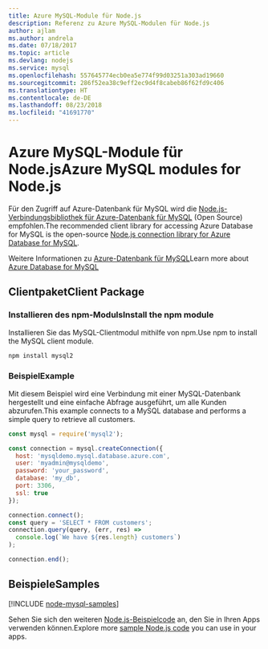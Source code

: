 ```yaml
---
title: Azure MySQL-Module für Node.js
description: Referenz zu Azure MySQL-Modulen für Node.js
author: ajlam
ms.author: andrela
ms.date: 07/18/2017
ms.topic: article
ms.devlang: nodejs
ms.service: mysql
ms.openlocfilehash: 557645774ecb0ea5e774f99d03251a303ad19660
ms.sourcegitcommit: 286f52ea38c9eff2ec9d4f8cabeb86f62fd9c406
ms.translationtype: HT
ms.contentlocale: de-DE
ms.lasthandoff: 08/23/2018
ms.locfileid: "41691770"
---
```

# <a name="azure-mysql-modules-for-nodejs"></a><span data-ttu-id="d8c75-103">Azure MySQL-Module für Node.js</span><span class="sxs-lookup"><span data-stu-id="d8c75-103">Azure MySQL modules for Node.js</span></span>

<span data-ttu-id="d8c75-104">Für den Zugriff auf Azure-Datenbank für MySQL wird die [Node.js-Verbindungsbibliothek für Azure-Datenbank für MySQL](https://github.com/sidorares/node-mysql2) (Open Source) empfohlen.</span><span class="sxs-lookup"><span data-stu-id="d8c75-104">The recommended client library for accessing Azure Database for MySQL is the open-source [Node.js connection library for Azure Database for MySQL](https://github.com/sidorares/node-mysql2).</span></span> 

<span data-ttu-id="d8c75-105">Weitere Informationen zu [Azure-Datenbank für MySQL](https://docs.microsoft.com/azure/MySQL/)</span><span class="sxs-lookup"><span data-stu-id="d8c75-105">Learn more about [Azure Database for MySQL](https://docs.microsoft.com/azure/MySQL/)</span></span>

## <a name="client-package"></a><span data-ttu-id="d8c75-106">Clientpaket</span><span class="sxs-lookup"><span data-stu-id="d8c75-106">Client Package</span></span>

### <a name="install-the-npm-module"></a><span data-ttu-id="d8c75-107">Installieren des npm-Moduls</span><span class="sxs-lookup"><span data-stu-id="d8c75-107">Install the npm module</span></span>

<span data-ttu-id="d8c75-108">Installieren Sie das MySQL-Clientmodul mithilfe von npm.</span><span class="sxs-lookup"><span data-stu-id="d8c75-108">Use npm to install the MySQL client module.</span></span>

```bash
npm install mysql2
```   

### <a name="example"></a><span data-ttu-id="d8c75-109">Beispiel</span><span class="sxs-lookup"><span data-stu-id="d8c75-109">Example</span></span>

<span data-ttu-id="d8c75-110">Mit diesem Beispiel wird eine Verbindung mit einer MySQL-Datenbank hergestellt und eine einfache Abfrage ausgeführt, um alle Kunden abzurufen.</span><span class="sxs-lookup"><span data-stu-id="d8c75-110">This example connects to a MySQL database and performs a simple query to retrieve all customers.</span></span>

```javascript
const mysql = require('mysql2');

const connection = mysql.createConnection({
  host: 'mysqldemo.mysql.database.azure.com',
  user: 'myadmin@mysqldemo',
  password: 'your_password',
  database: 'my_db',
  port: 3306,
  ssl: true
});

connection.connect();
const query = 'SELECT * FROM customers';
connection.query(query, (err, res) =>
  console.log(`We have ${res.length} customers`)
);

connection.end();
```

## <a name="samples"></a><span data-ttu-id="d8c75-111">Beispiele</span><span class="sxs-lookup"><span data-stu-id="d8c75-111">Samples</span></span>

[!INCLUDE [node-mysql-samples](../docs-ref-conceptual/includes/mysql-samples.md)]

<span data-ttu-id="d8c75-112">Sehen Sie sich den weiteren [Node.js-Beispielcode](https://azure.microsoft.com/resources/samples/?platform=nodejs) an, den Sie in Ihren Apps verwenden können.</span><span class="sxs-lookup"><span data-stu-id="d8c75-112">Explore more [sample Node.js code](https://azure.microsoft.com/resources/samples/?platform=nodejs) you can use in your apps.</span></span>

